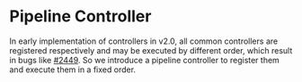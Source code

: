 # Pipeline Controller

In early implementation of controllers in v2.0, all common controllers are registered respectively
and may be executed by different order, which result in bugs like
[#2449](https://github.com/chaos-mesh/chaos-mesh/issues/2449). So we introduce a pipeline controller
to register them and execute them in a fixed order.
